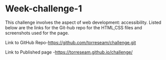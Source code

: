 # Week-challenge-1

This challenge involves the aspect of web development: accessibility. Listed below are the links for the Git-hub repo for the HTML,CSS files and screenshots used for the page.

Link to GitHub Repo-https://github.com/torreseam/challenge.git

Link to Published page -https://torreseam.github.io/challenge/